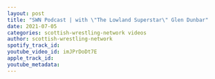 ```yaml
---
layout: post
title: "SWN Podcast | with \"The Lowland Superstar\" Glen Dunbar"
date: 2021-07-05
categories: scottish-wrestling-network videos
author: scottish-wrestling-network
spotify_track_id: 
youtube_video_id: imJPrDoDt7E
apple_track_id: 
youtube_metadata: 
---
```


